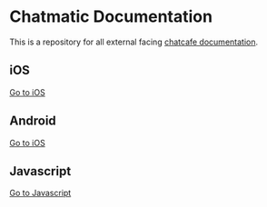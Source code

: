 # Chatmatic Documentation

This is a repository for all external facing [chatcafe documentation](https://github.com/dealfish).

## iOS

[Go to iOS](document/ios/)

## Android

[Go to iOS](document/android/)

## Javascript

[Go to Javascript](document/javascript/)
